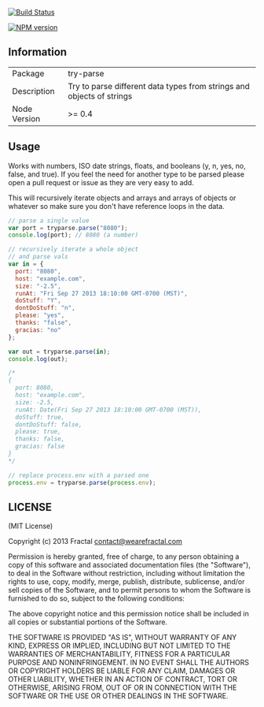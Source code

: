 [![Build Status](https://travis-ci.org/wearefractal/try-parse.png?branch=master)](https://travis-ci.org/wearefractal/try-parse)

[![NPM version](https://badge.fury.io/js/try-parse.png)](http://badge.fury.io/js/try-parse)

## Information

<table>
<tr> 
<td>Package</td><td>try-parse</td>
</tr>
<tr>
<td>Description</td>
<td>Try to parse different data types from strings and objects of strings</td>
</tr>
<tr>
<td>Node Version</td>
<td>>= 0.4</td>
</tr>
</table>

## Usage

Works with numbers, ISO date strings, floats, and booleans (y, n, yes, no, false, and true). If you feel the need for another type to be parsed please open a pull request or issue as they are very easy to add.

This will recursively iterate objects and arrays and arrays of objects or whatever so make sure you don't have reference loops in the data.

```javascript
// parse a single value
var port = tryparse.parse("8080");
console.log(port); // 8080 (a number)

// recursively iterate a whole object
// and parse vals
var in = {
  port: "8080",
  host: "example.com",
  size: "-2.5",
  runAt: "Fri Sep 27 2013 18:10:00 GMT-0700 (MST)",
  doStuff: "Y",
  dontDoStuff: "n",
  please: "yes",
  thanks: "false",
  gracias: "no"
};

var out = tryparse.parse(in);
console.log(out);

/*
{
  port: 8080,
  host: "example.com",
  size: -2.5,
  runAt: Date(Fri Sep 27 2013 18:10:00 GMT-0700 (MST)),
  doStuff: true,
  dontDoStuff: false,
  please: true,
  thanks: false,
  gracias: false
}
*/

// replace process.env with a parsed one
process.env = tryparse.parse(process.env);

```

## LICENSE

(MIT License)

Copyright (c) 2013 Fractal <contact@wearefractal.com>

Permission is hereby granted, free of charge, to any person obtaining
a copy of this software and associated documentation files (the
"Software"), to deal in the Software without restriction, including
without limitation the rights to use, copy, modify, merge, publish,
distribute, sublicense, and/or sell copies of the Software, and to
permit persons to whom the Software is furnished to do so, subject to
the following conditions:

The above copyright notice and this permission notice shall be
included in all copies or substantial portions of the Software.

THE SOFTWARE IS PROVIDED "AS IS", WITHOUT WARRANTY OF ANY KIND,
EXPRESS OR IMPLIED, INCLUDING BUT NOT LIMITED TO THE WARRANTIES OF
MERCHANTABILITY, FITNESS FOR A PARTICULAR PURPOSE AND
NONINFRINGEMENT. IN NO EVENT SHALL THE AUTHORS OR COPYRIGHT HOLDERS BE
LIABLE FOR ANY CLAIM, DAMAGES OR OTHER LIABILITY, WHETHER IN AN ACTION
OF CONTRACT, TORT OR OTHERWISE, ARISING FROM, OUT OF OR IN CONNECTION
WITH THE SOFTWARE OR THE USE OR OTHER DEALINGS IN THE SOFTWARE.
